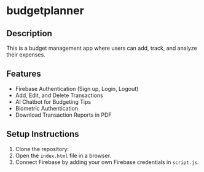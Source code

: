 # budgetplanner

## Description
This is a budget management app where users can add, track, and analyze their expenses. 

## Features
- Firebase Authentication (Sign up, Login, Logout)
- Add, Edit, and Delete Transactions
- AI Chatbot for Budgeting Tips
- Biometric Authentication
- Download Transaction Reports in PDF

## Setup Instructions
1. Clone the repository:
2. Open the `index.html` file in a browser.
3. Connect Firebase by adding your own Firebase credentials in `script.js`.
